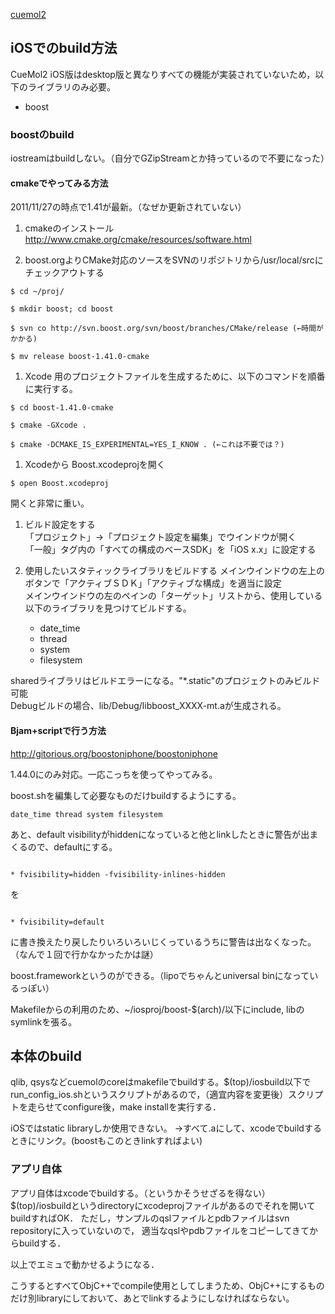 [cuemol2](../../cuemol2)

## iOSでのbuild方法
CueMol2 iOS版はdesktop版と異なりすべての機能が実装されていないため，以下のライブラリのみ必要。

*  boost

### boostのbuild
iostreamはbuildしない。（自分でGZipStreamとか持っているので不要になった）

#### cmakeでやってみる方法
2011/11/27の時点で1.41が最新。（なぜか更新されていない）

1. cmakeのインストール
http://www.cmake.org/cmake/resources/software.html

1. boost.orgよりCMake対応のソースをSVNのリポジトリから/usr/local/srcにチェックアウトする
```
$ cd ~/proj/
```
```
$ mkdir boost; cd boost
```
```
$ svn co http://svn.boost.org/svn/boost/branches/CMake/release (←時間がかかる)
```
```
$ mv release boost-1.41.0-cmake
```

1. Xcode 用のプロジェクトファイルを生成するために、以下のコマンドを順番に実行する。
```
$ cd boost-1.41.0-cmake
```
```
$ cmake -GXcode .
```
```
$ cmake -DCMAKE_IS_EXPERIMENTAL=YES_I_KNOW . (←これは不要では？)
```

1. Xcodeから Boost.xcodeprojを開く
```
$ open Boost.xcodeproj
```
開くと非常に重い。

1. ビルド設定をする<br />
「プロジェクト」→「プロジェクト設定を編集」でウインドウが開く<br />
「一般」タグ内の「すべての構成のベースSDK」を「iOS x.x」に設定する<br />

1. 使用したいスタティックライブラリをビルドする
メインウインドウの左上のボタンで「アクティブＳＤＫ」「アクティブな構成」を適当に設定<br />
メインウインドウの左のペインの「ターゲット」リストから、使用している以下のライブラリを見つけてビルドする。

    *  date_time
    *  thread
    *  system
    *  filesystem

sharedライブラリはビルドエラーになる。"*.static"のプロジェクトのみビルド可能<br />
Debugビルドの場合、lib/Debug/libboost_XXXX-mt.aが生成される。<br />

#### Bjam+scriptで行う方法
http://gitorious.org/boostoniphone/boostoniphone

1.44.0にのみ対応。一応こっちを使ってやってみる。

boost.shを編集して必要なものだけbuildするようにする。
```
date_time thread system filesystem
```

あと、default visibilityがhiddenになっていると他とlinkしたときに警告が出まくるので、defaultにする。
```

* fvisibility=hidden -fvisibility-inlines-hidden
```
を
```

* fvisibility=default
```
に書き換えたり戻したりいろいろいじくっているうちに警告は出なくなった。（なんで１回で行かなかったかは謎）

boost.frameworkというのができる。（lipoでちゃんとuniversal binになっているっぽい）

Makefileからの利用のため、~/iosproj/boost-$(arch)/以下にinclude, libのsymlinkを張る。

## 本体のbuild
qlib, qsysなどcuemolのcoreはmakefileでbuildする。$(top)/iosbuild以下でrun_config_ios.shというスクリプトがあるので，（適宜内容を変更後）スクリプトを走らせてconfigure後，make installを実行する．

iOSではstatic libraryしか使用できない。
→すべて.aにして、xcodeでbuildするときにリンク。(boostもこのときlinkすればよい)

### アプリ自体
アプリ自体はxcodeでbuildする。（というかそうせざるを得ない）
$(top)/iosbuildというdirectoryにxcodeprojファイルがあるのでそれを開いてbuildすればOK．
ただし，サンプルのqslファイルとpdbファイルはsvn repositoryに入っていないので，
適当なqslやpdbファイルをコピーしてきてからbuildする．

以上でエミュで動かせるようになる．

こうするとすべてObjC++でcompile使用としてしまうため、ObjC++にするものだけ別libraryにしておいて、あとでlinkするようにしなければならない。
